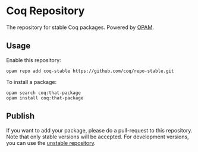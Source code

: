 # Coq Repository
The repository for stable Coq packages. Powered by [OPAM](http://opam.ocamlpro.com/).

## Usage
Enable this repository:

    opam repo add coq-stable https://github.com/coq/repo-stable.git

To install a package:

    opam search coq:that-package
    opam install coq:that-package

## Publish
If you want to add your package, please do a pull-request to this repository. Note that only stable versions will be accepted. For development versions, you can use the [unstable repository](https://github.com/coq/opam-coq-repo-unstable).
